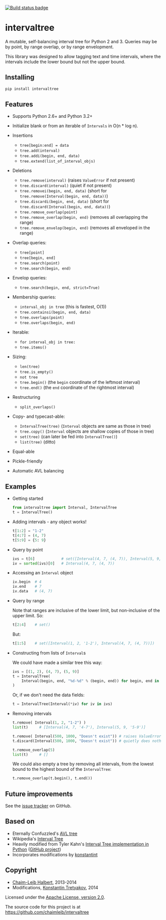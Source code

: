 [![Build status badge][]][build status]

intervaltree
============

A mutable, self-balancing interval tree for Python 2 and 3. Queries may be by point, by range overlap, or by range envelopment.

This library was designed to allow tagging text and time intervals, where the intervals include the lower bound but not the upper bound.

Installing
----------

```sh
pip install intervaltree
```

Features
--------

* Supports Python 2.6+ and Python 3.2+
* Initialize blank or from an iterable of `Intervals` in O(n * log n).
* Insertions

    * `tree[begin:end] = data`
    * `tree.add(interval)`
    * `tree.addi(begin, end, data)`
    * `tree.extend(list_of_interval_objs)`

* Deletions

    * `tree.remove(interval)`             (raises `ValueError` if not present)
    * `tree.discard(interval)`            (quiet if not present)
    * `tree.removei(begin, end, data)`    (short for `tree.remove(Interval(begin, end, data))`)
    * `tree.discardi(begin, end, data)`   (short for `tree.discard(Interval(begin, end, data))`)
    * `tree.remove_overlap(point)`
    * `tree.remove_overlap(begin, end)`   (removes all overlapping the range)
    * `tree.remove_envelop(begin, end)`   (removes all enveloped in the range)

* Overlap queries:

    * `tree[point]`
    * `tree[begin, end]`
    * `tree.search(point)`
    * `tree.search(begin, end)`

* Envelop queries:

    * `tree.search(begin, end, strict=True)`

* Membership queries:

    * `interval_obj in tree`              (this is fastest, O(1))
    * `tree.containsi(begin, end, data)`
    * `tree.overlaps(point)`
    * `tree.overlaps(begin, end)`

* Iterable:

    * `for interval_obj in tree:`
    * `tree.items()`

* Sizing:

    * `len(tree)`
    * `tree.is_empty()`
    * `not tree`
    * `tree.begin()`          (the `begin` coordinate of the leftmost interval)
    * `tree.end()`            (the `end` coordinate of the rightmost interval)

* Restructuring

    * `split_overlaps()`

* Copy- and typecast-able:

    * `IntervalTree(tree)`    (`Interval` objects are same as those in tree)
    * `tree.copy()`           (`Interval` objects are shallow copies of those in tree)
    * `set(tree)`             (can later be fed into `IntervalTree()`)
    * `list(tree)`            (ditto)

* Equal-able
* Pickle-friendly
* Automatic AVL balancing

Examples
--------

* Getting started

    ```python
    from intervaltree import Interval, IntervalTree
    t = IntervalTree()
    ```

* Adding intervals - any object works!

    ```python
    t[1:2] = "1-2"
    t[4:7] = (4, 7)
    t[5:9] = {5: 9}
    ```

* Query by point

    ```python
    ivs = t[6]            # set([Interval(4, 7, (4, 7)), Interval(5, 9, {5: 9})])
    iv = sorted(ivs)[0]   # Interval(4, 7, (4, 7))
    ```

* Accessing an `Interval` object

    ```python
    iv.begin  # 4
    iv.end    # 7
    iv.data   # (4, 7)
    ```

* Query by range

    Note that ranges are inclusive of the lower limit, but non-inclusive of the upper limit. So:

    ```python
    t[2:4]    # set()
    ```
    
    But:

    ```python
    t[1:5]    # set([Interval(1, 2, '1-2'), Interval(4, 7, (4, 7))])
    ```

* Constructing from lists of `Interval`s

    We could have made a similar tree this way:
    
    ```python
    ivs = [(1, 2), (4, 7), (5, 9)]
    t = IntervalTree(
        Interval(begin, end, "%d-%d" % (begin, end)) for begin, end in ivs
    )
    ```

    Or, if we don't need the data fields:
    
    ```python
    t = IntervalTree(Interval(*iv) for iv in ivs)
    ```
    
* Removing intervals
    
    ```python
    t.remove( Interval(1, 2, "1-2") )
    list(t)     # [Interval(4, 7, '4-7'), Interval(5, 9, '5-9')]

    t.remove( Interval(500, 1000, "Doesn't exist")) # raises ValueError
    t.discard(Interval(500, 1000, "Doesn't exist")) # quietly does nothing

    t.remove_overlap(5)
    list(t)     # []
    ```

    We could also empty a tree by removing all intervals, from the lowest bound to the highest bound of the `IntervalTree`:
    
    ```python
    t.remove_overlap(t.begin(), t.end())
    ```

Future improvements
-------------------

See the [issue tracker][] on GitHub.

Based on
--------

* Eternally Confuzzled's [AVL tree][Confuzzled AVL tree]
* Wikipedia's [Interval Tree][Wiki intervaltree]
* Heavily modified from Tyler Kahn's [Interval Tree implementation in Python][Kahn intervaltree] ([GitHub project][Kahn intervaltree GH])
* Incorporates modifications by [konstantint][Konstantin intervaltree]

Copyright
---------

* [Chaim-Leib Halbert][GH], 2013-2014
* Modifications, [Konstantin Tretyakov][Konstantin intervaltree], 2014

Licensed under the [Apache License, version 2.0][Apache].

The source code for this project is at https://github.com/chaimleib/intervaltree


[build status badge]: https://travis-ci.org/chaimleib/intervaltree.svg?branch=master
[build status]: https://travis-ci.org/chaimleib/intervaltree
[GH]: https://github.com/chaimleib/intervaltree
[issue tracker]: https://github.com/chaimleib/intervaltree/issues
[Konstantin intervaltree]: https://github.com/konstantint/PyIntervalTree
[Confuzzled AVL tree]: http://www.eternallyconfuzzled.com/tuts/datastructures/jsw_tut_avl.aspx
[Wiki intervaltree]: http://en.wikipedia.org/wiki/Interval_tree
[Kahn intervaltree]: http://zurb.com/forrst/posts/Interval_Tree_implementation_in_python-e0K
[Kahn intervaltree GH]: https://github.com/tylerkahn/intervaltree-python
[Apache]: http://www.apache.org/licenses/LICENSE-2.0
